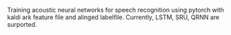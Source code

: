 Training acoustic neural networks for speech recognition using pytorch
with kaldi ark feature file and alinged labelfile.
Currently, LSTM, SRU, QRNN are surported.
